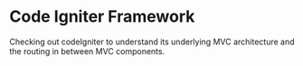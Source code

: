 # Code Igniter Framework
Checking out codeIgniter to understand its underlying MVC architecture and the routing in between MVC components. 
 